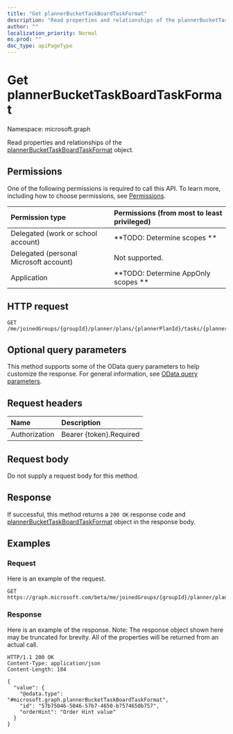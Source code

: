 ```yaml
---
title: "Get plannerBucketTaskBoardTaskFormat"
description: "Read properties and relationships of the plannerBucketTaskBoardTaskFormat object."
author: ""
localization_priority: Normal
ms.prod: ""
doc_type: apiPageType
---
```


# Get plannerBucketTaskBoardTaskFormat

Namespace: microsoft.graph

Read properties and relationships of the [plannerBucketTaskBoardTaskFormat](../resources/plannerbuckettaskboardtaskformat.md) object.

## Permissions
One of the following permissions is required to call this API. To learn more, including how to choose permissions, see [Permissions](/concepts/permissions-reference.md).

|Permission type|Permissions (from most to least privileged)|
|:---|:---|
|Delegated (work or school account)|**TODO: Determine scopes **|
|Delegated (personal Microsoft account)|Not supported.|
|Application|**TODO: Determine AppOnly scopes **|

## HTTP request
<!-- {
  "blockType": "ignored"
}
-->
``` http
GET /me/joinedGroups/{groupId}/planner/plans/{plannerPlanId}/tasks/{plannerTaskId}/bucketTaskBoardFormat
```

## Optional query parameters
This method supports some of the OData query parameters to help customize the response. For general information, see [OData query parameters](/graph/query-parameters).

## Request headers
|Name|Description|
|:---|:---|
|Authorization|Bearer {token}.Required|

## Request body
Do not supply a request body for this method.

## Response
If successful, this method returns a `200 OK` response code and [plannerBucketTaskBoardTaskFormat](../resources/plannerbuckettaskboardtaskformat.md) object in the response body.

## Examples

### Request
Here is an example of the request.
<!-- {
  "blockType": "request",
  "name": "get_plannerbuckettaskboardtaskformat"
}
-->
``` http
GET https://graph.microsoft.com/beta/me/joinedGroups/{groupId}/planner/plans/{plannerPlanId}/tasks/{plannerTaskId}/bucketTaskBoardFormat
```

### Response
Here is an example of the response. Note: The response object shown here may be truncated for brevity. All of the properties will be returned from an actual call.
<!-- {
  "blockType": "response",
  "truncated": true,
  "@odata.type": "microsoft.graph.plannerBucketTaskBoardTaskFormat"
}
-->
``` http
HTTP/1.1 200 OK
Content-Type: application/json
Content-Length: 184

{
  "value": {
    "@odata.type": "#microsoft.graph.plannerBucketTaskBoardTaskFormat",
    "id": "57b75046-5046-57b7-4650-b7574650b757",
    "orderHint": "Order Hint value"
  }
}
```

